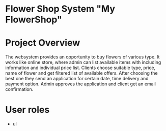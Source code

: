# Flower Shop System "My FlowerShop"
# Project Overview
The websystem provides an opportunity to buy flowers of various type. It works like online store, where admin can list available items with including information and individual price list. Clients choose suitable type, price, name of flower and get filtered list of available offers. After choosing the best one they send an application for certain date, time delivery and payment option. Admin approves the application and client get an email confirmation.
# User roles
- ul 
